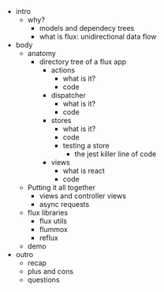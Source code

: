 - intro
    - why?
      - models and dependecy trees
      - what is flux: unidirectional data flow
- body
    - anatomy
      - directory tree of a flux app
        - actions
          - what is it?
          - code
        - dispatcher
          - what is it?
          - code
        - stores
          - what is it?
          - code
          - testing a store
            - the jest killer line of code
        - views
          - what is react
          - code
    - Putting it all together
        - views and controller views
        - async requests
    - flux libraries
      - flux utils
      - flummox
      - reflux
    - demo
- outro
    - recap 
    - plus and cons
    - questions
